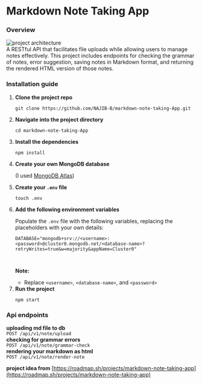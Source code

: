 # Markdown Note Taking App
### Overview
![project architecture](https://assets.roadmap.sh/guest/markdown-note-taking-app-tymi3.png)  
A RESTful API that facilitates file uploads while allowing users to manage notes effectively. This project includes endpoints for checking the grammar of notes, error suggestion, saving notes in Markdown format, and returning the rendered HTML version of those notes.

### Installation guide 

<ol>
  <li><strong>Clone the project repo</strong></li>
  <pre><code>git clone https://github.com/NAJIB-B/markdown-note-taking-App.git</code></pre>

  <li><strong>Navigate into the project directory</strong></li>
  <pre><code>cd markdown-note-taking-App</code></pre>

  <li><strong>Install the dependencies</strong></li>
  <pre><code>npm install</code></pre>

  <li><strong>Create your own MongoDB database</strong></li>
  <p>(I used <a href="https://www.mongodb.com/products/platform/atlas-database">MongoDB Atlas</a>)</p>

  <li><strong>Create your <code>.env</code> file</strong></li>
  <pre><code>touch .env</code></pre>

  <li><strong>Add the following environment variables</strong></li>
  <p>Populate the <code>.env</code> file with the following variables, replacing the placeholders with your own details:</p>

  <pre><code>DATABASE="mongodb+srv://&lt;username&gt;:&lt;password&gt;@cluster0.mongodb.net/&lt;database-name&gt;?retryWrites=true&amp;w=majority&amp;appName=Cluster0"
  
  </code></pre>

  <p><strong>Note:</strong></p>
  <ul>
    <li>Replace <code>&lt;username&gt;</code>, <code>&lt;database-name&gt;</code>, and <code>&lt;password&gt;</code></li>
  </ul>

  <li><strong>Run the project</strong></li>
  <pre><code>npm start</code></pre>
</ol>


### Api endpoints
**uploading md file to db**  
`POST /api/v1/note/upload`  
**checking for grammar errors**  
`POST /api/v1/note/grammar-check`  
**rendering your markdown as html**  
`POST /api/v1/note/render-note`  

**project idea from** [https://roadmap.sh/projects/markdown-note-taking-app](https://roadmap.sh/projects/markdown-note-taking-app)
